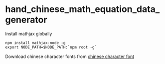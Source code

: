 # hand_chinese_math_equation_data_generator

Install mathjax globally

```
npm install mathjax-node -g
export NODE_PATH=$NODE_PATH:`npm root -g`
```

Download chinese character fonts from [chinese character font](https://github.com/sonatype/maven-guide-zh/raw/master/content-zh/src/main/resources/fonts/simsun.ttc)